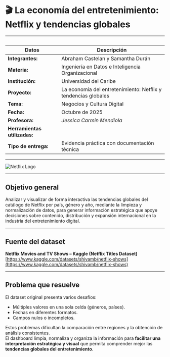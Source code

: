 # 🎬 **La economía del entretenimiento: Netflix y tendencias globales**

---

## 
| **Datos** | **Descripción** |
|------------|-----------------|
| **Integrantes:** | Abraham Castelan y Samantha Durán |
| **Materia:** | Ingeniería en Datos e Inteligencia Organizacional |
| **Institución:** | Universidad del Caribe |
| **Proyecto:** | La economía del entretenimiento: Netflix y tendencias globales |
| **Tema:** | Negocios y Cultura Digital |
| **Fecha:** | Octubre de 2025 |
| **Profesora:** | *Jessica Carmin Mendiola* |
| **Herramientas utilizadas:** | |
| **Tipo de entrega:** | Evidencia práctica con documentación técnica |

---

![Netflix Logo](https://upload.wikimedia.org/wikipedia/commons/0/08/Netflix_2015_logo.svg)

---

##  **Objetivo general**

Analizar y visualizar de forma interactiva las tendencias globales del catálogo de Netflix por país, género y año, mediante la limpieza y normalización de datos, para generar información estratégica que apoye decisiones sobre contenido, distribución y expansión internacional en la industria del entretenimiento digital.

---

## **Fuente del dataset**

**Netflix Movies and TV Shows – Kaggle (Netflix Titles Dataset)**  
[https://www.kaggle.com/datasets/shivamb/netflix-shows](https://www.kaggle.com/datasets/shivamb/netflix-shows)

---

##  **Problema que resuelve**

El dataset original presenta varios desafíos:  
- Múltiples valores en una sola celda (géneros, países).  
- Fechas en diferentes formatos.  
- Campos nulos o incompletos.  

Estos problemas dificultan la comparación entre regiones y la obtención de análisis consistentes.  
El dashboard limpia, normaliza y organiza la información para **facilitar una interpretación estratégica y visual** que permita comprender mejor las **tendencias globales del entretenimiento**.
